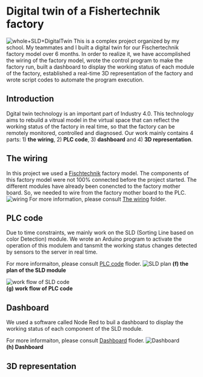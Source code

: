 # Digital twin of a Fishertechnik factory
![whole+SLD+DigitalTwin](https://github.com/Weizhe-JIA/2.Digital-twin-of-a-Fishertechnik-factory/blob/main/imgs/1.%20whole%20factory%2BSLD%2Bdigital%20twin.png)
This is a complex project organized by my school. My teammates and I built a digital twin for our Fischertechnik factory model over 6 months. In order to realize it, we have accomplished the wiring of the factory model, wrote the control program to make the factory run, built a dashboard to display the working status of each module of the factory, established a real-time 3D representation of the factory and wrote script codes to automate the program execution.
## Introduction
Dgital twin technology is an important part of Industry 4.0. This technology aims to rebuild a vitrual model in the virtual space that can reflect the working status of the factory in real time, so that the factory can be remotely monitored, controlled and diagnosed. Our work mainly contains 4 parts: 1) **the wiring**, 2) **PLC code**, 3) **dashboard** and 4) **3D representation**.
## The wiring
In this project we used a [Fischtechnik](https://www.fischertechnik.de/en/products/industry-and-universities/) factory model. The components of this factory model were not 100% connected before the project started. The different modules have already been conencted to the factory mother board. So, we needed to wire from the factory mother board to the PLC.
![wiring](https://github.com/Weizhe-JIA/2.Digital-twin-of-a-Fischertechnik-factory/blob/main/imgs/2.%20wiring%20to%20the%20mother%20board%20and%20to%20the%20PLC.png)
For more information, please consult [The wiring](https://github.com/Weizhe-JIA/2.Digital-twin-of-a-Fischertechnik-factory/tree/main/1.%20The%20wiring/) folder.
## PLC code
Due to time constraints, we mainly work on the SLD (Sorting Line based on color Detection) module. We wrote an Arduino program to activate the operation of this modulem and tansmit the working status changes detected by sensors to the server in real time.

For more informaiton, please consult [PLC code](https://github.com/Weizhe-JIA/2.Digital-twin-of-a-Fischertechnik-factory/tree/main/2.%20PLC%20code/) floder.
![SLD plan](https://github.com/Weizhe-JIA/2.Digital-twin-of-a-Fischertechnik-factory/blob/main/imgs/3.1%20plan%20of%20SLD.png)
**(f) the plan of the SLD module**

![work flow of SLD code](https://github.com/Weizhe-JIA/2.Digital-twin-of-a-Fischertechnik-factory/blob/main/imgs/3.2%20State_diaram_ProCom__1_.png)
<br>**(g) work flow of PLC code**
## Dashboard
We used a software called Node Red to buil a dashboard to display the working status of each component of the SLD module.

For more informaiton, please consult [Dashboard](https://github.com/Weizhe-JIA/2.Digital-twin-of-a-Fischertechnik-factory/tree/main/3.%20Dashboard/) floder.
![Dashboard](https://github.com/Weizhe-JIA/2.Digital-twin-of-a-Fischertechnik-factory/blob/main/imgs/3.6%20Dashboard.png)
<br>**(h) Dashboard**
## 3D representation
